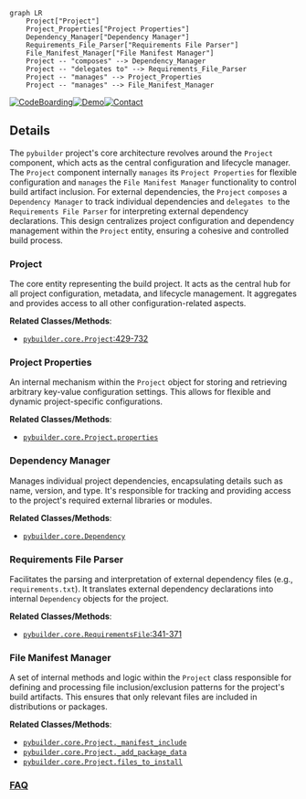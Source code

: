 ```mermaid
graph LR
    Project["Project"]
    Project_Properties["Project Properties"]
    Dependency_Manager["Dependency Manager"]
    Requirements_File_Parser["Requirements File Parser"]
    File_Manifest_Manager["File Manifest Manager"]
    Project -- "composes" --> Dependency_Manager
    Project -- "delegates to" --> Requirements_File_Parser
    Project -- "manages" --> Project_Properties
    Project -- "manages" --> File_Manifest_Manager
```

[![CodeBoarding](https://img.shields.io/badge/Generated%20by-CodeBoarding-9cf?style=flat-square)](https://github.com/CodeBoarding/GeneratedOnBoardings)[![Demo](https://img.shields.io/badge/Try%20our-Demo-blue?style=flat-square)](https://www.codeboarding.org/demo)[![Contact](https://img.shields.io/badge/Contact%20us%20-%20contact@codeboarding.org-lightgrey?style=flat-square)](mailto:contact@codeboarding.org)

## Details

The `pybuilder` project's core architecture revolves around the `Project` component, which acts as the central configuration and lifecycle manager. The `Project` component internally `manages` its `Project Properties` for flexible configuration and `manages` the `File Manifest Manager` functionality to control build artifact inclusion. For external dependencies, the `Project` `composes` a `Dependency Manager` to track individual dependencies and `delegates to` the `Requirements File Parser` for interpreting external dependency declarations. This design centralizes project configuration and dependency management within the `Project` entity, ensuring a cohesive and controlled build process.

### Project
The core entity representing the build project. It acts as the central hub for all project configuration, metadata, and lifecycle management. It aggregates and provides access to all other configuration-related aspects.


**Related Classes/Methods**:

- <a href="https://github.com/pybuilder/pybuilder/blob/master/src/main/python/pybuilder/core.py#L429-L732" target="_blank" rel="noopener noreferrer">`pybuilder.core.Project`:429-732</a>


### Project Properties
An internal mechanism within the `Project` object for storing and retrieving arbitrary key-value configuration settings. This allows for flexible and dynamic project-specific configurations.


**Related Classes/Methods**:

- <a href="https://github.com/pybuilder/pybuilder/blob/master/src/main/python/pybuilder/core.py" target="_blank" rel="noopener noreferrer">`pybuilder.core.Project.properties`</a>


### Dependency Manager
Manages individual project dependencies, encapsulating details such as name, version, and type. It's responsible for tracking and providing access to the project's required external libraries or modules.


**Related Classes/Methods**:

- <a href="https://github.com/pybuilder/pybuilder/blob/master/src/main/python/pybuilder/core.py" target="_blank" rel="noopener noreferrer">`pybuilder.core.Dependency`</a>


### Requirements File Parser
Facilitates the parsing and interpretation of external dependency files (e.g., `requirements.txt`). It translates external dependency declarations into internal `Dependency` objects for the project.


**Related Classes/Methods**:

- <a href="https://github.com/pybuilder/pybuilder/blob/master/src/main/python/pybuilder/core.py#L341-L371" target="_blank" rel="noopener noreferrer">`pybuilder.core.RequirementsFile`:341-371</a>


### File Manifest Manager
A set of internal methods and logic within the `Project` class responsible for defining and processing file inclusion/exclusion patterns for the project's build artifacts. This ensures that only relevant files are included in distributions or packages.


**Related Classes/Methods**:

- <a href="https://github.com/pybuilder/pybuilder/blob/master/src/main/python/pybuilder/core.py" target="_blank" rel="noopener noreferrer">`pybuilder.core.Project._manifest_include`</a>
- <a href="https://github.com/pybuilder/pybuilder/blob/master/src/main/python/pybuilder/core.py" target="_blank" rel="noopener noreferrer">`pybuilder.core.Project._add_package_data`</a>
- <a href="https://github.com/pybuilder/pybuilder/blob/master/src/main/python/pybuilder/core.py" target="_blank" rel="noopener noreferrer">`pybuilder.core.Project.files_to_install`</a>




### [FAQ](https://github.com/CodeBoarding/GeneratedOnBoardings/tree/main?tab=readme-ov-file#faq)